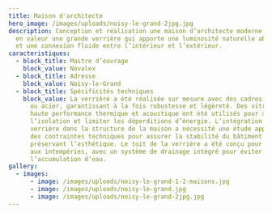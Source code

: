 ```yaml
---
title: Maison d'architecte
hero_image: /images/uploads/noisy-le-grand-2jpg.jpg
description: Conception et réalisation une maison d’architecte moderne, mettant
  en valeur une grande verrière qui apporte une luminosité naturelle abondante
  et une connexion fluide entre l’intérieur et l’extérieur.
caracteristiques:
  - block_title: Maitre d’ouvrage
    block_value: Novalex
  - block_title: Adresse
    block_value: Noisy-le-Grand
  - block_title: Spécificités techniques
    block_value: La verrière a été réalisée sur mesure avec des cadres en aluminium
      ou acier, garantissant à la fois robustesse et légèreté. Des vitrages à
      haute performance thermique et acoustique ont été utilisés pour améliorer
      l’isolation et limiter les déperditions d’énergie. L’intégration de la
      verrière dans la structure de la maison a nécessité une étude approfondie
      des contraintes techniques pour assurer la stabilité du bâtiment tout en
      préservant l’esthétique. Le toit de la verrière a été conçu pour résister
      aux intempéries, avec un système de drainage intégré pour éviter
      l’accumulation d’eau.
gallery:
  - images:
      - image: /images/uploads/noisy-le-grand-1-2-maisons.jpg
      - image: /images/uploads/noisy-le-grand.jpg
      - image: /images/uploads/noisy-le-grand-2jpg.jpg
---
```

